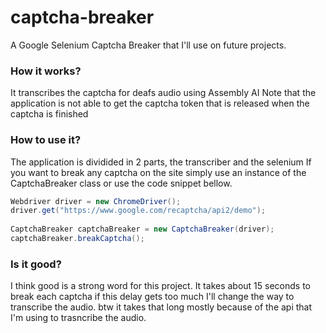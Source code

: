 # captcha-breaker
A Google Selenium Captcha Breaker that I'll use on future projects.

### How it works?
It transcribes the captcha for deafs audio using Assembly AI
Note that the application is not able to get the captcha token that is released when the captcha is 
finished

### How to use it?
The application is dividided in 2 parts, the transcriber and the selenium
If you want to break any captcha on the site simply use an instance of the CaptchaBreaker class
or use the code snippet bellow.
    
```java
Webdriver driver = new ChromeDriver();
driver.get("https://www.google.com/recaptcha/api2/demo"); 
 
CaptchaBreaker captchaBreaker = new CaptchaBreaker(driver); 
captchaBreaker.breakCaptcha();
```
### Is it good?
I think good is a strong word for this project.
It takes about 15 seconds to break each captcha
if this delay gets too much I'll change the way to transcribe the audio.
btw it takes that long mostly because of the api that I'm using 
to trasncribe the audio.
